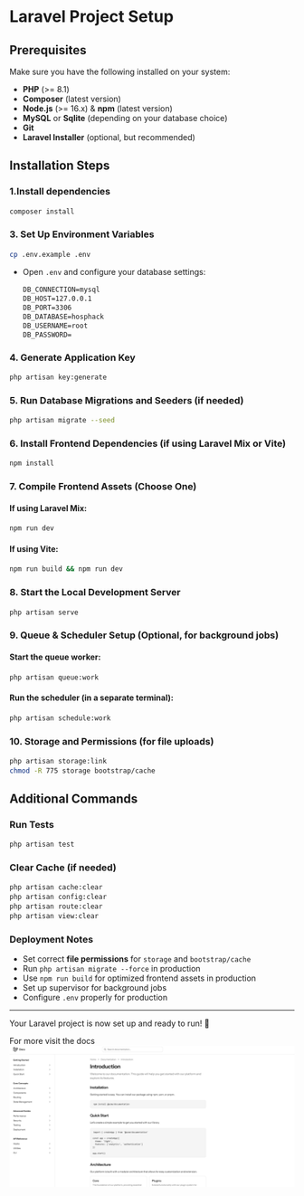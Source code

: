 # Laravel Project Setup

## Prerequisites
Make sure you have the following installed on your system:
- **PHP** (>= 8.1)
- **Composer** (latest version)
- **Node.js** (>= 16.x) & **npm** (latest version)
- **MySQL** or **Sqlite** (depending on your database choice)
- **Git**
- **Laravel Installer** (optional, but recommended)

## Installation Steps

### 1.Install dependencies
```bash
composer install
```

### 3. Set Up Environment Variables
```bash
cp .env.example .env
```
- Open `.env` and configure your database settings:
  ```env
  DB_CONNECTION=mysql
  DB_HOST=127.0.0.1
  DB_PORT=3306
  DB_DATABASE=hosphack
  DB_USERNAME=root
  DB_PASSWORD=
  ```

### 4. Generate Application Key
```bash
php artisan key:generate
```

### 5. Run Database Migrations and Seeders (if needed)
```bash
php artisan migrate --seed
```

### 6. Install Frontend Dependencies (if using Laravel Mix or Vite)
```bash
npm install
```

### 7. Compile Frontend Assets (Choose One)
#### If using Laravel Mix:
```bash
npm run dev
```
#### If using Vite:
```bash
npm run build && npm run dev
```

### 8. Start the Local Development Server
```bash
php artisan serve
```

### 9. Queue & Scheduler Setup (Optional, for background jobs)
#### Start the queue worker:
```bash
php artisan queue:work
```
#### Run the scheduler (in a separate terminal):
```bash
php artisan schedule:work
```

### 10. Storage and Permissions (for file uploads)
```bash
php artisan storage:link
chmod -R 775 storage bootstrap/cache
```

## Additional Commands
### Run Tests
```bash
php artisan test
```

### Clear Cache (if needed)
```bash
php artisan cache:clear
php artisan config:clear
php artisan route:clear
php artisan view:clear
```

### Deployment Notes
- Set correct **file permissions** for `storage` and `bootstrap/cache`
- Run `php artisan migrate --force` in production
- Use `npm run build` for optimized frontend assets in production
- Set up supervisor for background jobs
- Configure `.env` properly for production

---
Your Laravel project is now set up and ready to run! 🚀

For more visit the docs 
![alt text](image.png)